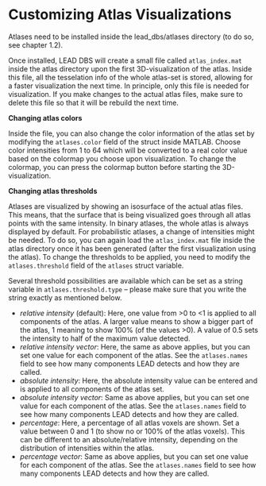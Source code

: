 # Customizing Atlas Visualizations

Atlases need to be installed inside the lead_dbs/atlases directory (to do so, see chapter 1.2).

Once installed, LEAD DBS will create a small file called `atlas_index.mat` inside the atlas directory upon the first 3D-visualization of the atlas. Inside this file, all the tesselation info of the whole atlas-set is stored, allowing for a faster visualization the next time. In principle, only this file is needed for visualization. If you make changes to the actual atlas files, make sure to delete this file so that it will be rebuild the next time.

**Changing atlas colors**

Inside the file, you can also change the color information of the atlas set by modifying the `atlases.color` field of the struct inside MATLAB. Choose color intensities from 1 to 64 which will be converted to a real color value based on the colormap you choose upon visualization. To change the colormap, you can press the colormap button before starting the 3D-visualization.

**Changing atlas thresholds**

Atlases are visualized by showing an isosurface of the actual atlas files. This means, that the surface that is being visualized goes through all atlas points with the same intensity. In binary atlases, the whole atlas is always displayed by default. For probabilistic atlases, a change of intensities might be needed. To do so, you can again load the `atlas_index.mat` file inside the atlas directory once it has been generated (after the first visualization using the atlas).
To change the thresholds to be applied, you need to modify the `atlases.threshold` field of the `atlases` struct variable.

Several threshold possibilities are available which can be set as a string variable in `atlases.threshold.type` – please make sure that you write the string exactly as mentioned below.

* _relative intensity_ (default): Here, one value from >0 to <1 is applied to all components of the atlas. A larger value means to show a bigger part of the atlas, 1 meaning to show 100% (of the values >0). A value of 0.5 sets the intensity to half of the maximum value detected.
* _relative intensity vector_: Here, the same as above applies, but you can set one value for each component of the atlas. See the `atlases.names` field to see how many components LEAD detects and how they are called.
* _absolute intensity_: Here, the absolute intensity value can be entered and is applied to all components of the atlas set.
* _absolute intensity vector_: Same as above applies, but you can set one value for each component of the atlas. See the `atlases.names` field to see how many components LEAD detects and how they are called.
* _percentage_: Here, a percentage of all atlas voxels are shown. Set a value between 0 and 1 (to show no or 100% of the atlas voxels). This can be different to an absolute/relative intensity, depending on the distribution of intensities within the atlas.
* _percentage vector_: Same as above applies, but you can set one value for each component of the atlas. See the `atlases.names` field to see how many components LEAD detects and how they are called.


